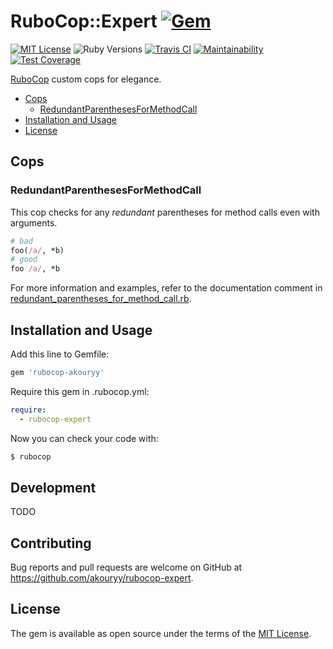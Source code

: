 # RuboCop::Expert [![Gem](https://img.shields.io/gem/v/rubocop-expert.svg?logo=ruby&logoColor=ff1111&colorA=404040)](https://rubygems.org/gems/rubocop-expert)

[![MIT License](https://img.shields.io/badge/license-MIT-blue.svg?logo=github&logoColor=ffffff&colorA=404040)](LICENSE.txt)
![Ruby Versions](https://img.shields.io/badge/Ruby-2.3_--_2.5-red.svg?logo=ruby&colorA=404040)
[![Travis CI](https://img.shields.io/travis/akouryy/rubocop-expert.svg?logo=travis&colorA=404040)](https://travis-ci.org/akouryy/rubocop-expert)
[![Maintainability](https://img.shields.io/codeclimate/maintainability-percentage/akouryy/rubocop-expert.svg?colorA=404040&logoColor=ffffff)](https://codeclimate.com/github/akouryy/rubocop-expert/maintainability)
[![Test Coverage](https://img.shields.io/codeclimate/coverage/akouryy/rubocop-expert.svg?colorA=404040&logoColor=ffffff)](https://codeclimate.com/github/akouryy/rubocop-expert/test_coverage)

[RuboCop](https://github.com/rubocop-hq/rubocop/) custom cops for elegance.

* [Cops](#cops)
  * [RedundantParenthesesForMethodCall](#redundantparenthesesformethodcall)
* [Installation and Usage](#installation-and-usage)
* [License](#license)

## Cops

### RedundantParenthesesForMethodCall

This cop checks for any *redundant* parentheses for method calls even with arguments.
```ruby
# bad
foo(/a/, *b)
# good
foo /a/, *b
```

For more information and examples, refer to the documentation comment in [redundant_parentheses_for_method_call.rb](lib/rubocop/cop/expert/redundant_parentheses_for_method_call.rb).

## Installation and Usage

Add this line to Gemfile:

```ruby
gem 'rubocop-akouryy'
```

Require this gem in .rubocop.yml:

```yaml
require:
  - rubocop-expert
```

Now you can check your code with:

```sh
$ rubocop
```

## Development

TODO

## Contributing

Bug reports and pull requests are welcome on GitHub at https://github.com/akouryy/rubocop-expert.

## License

The gem is available as open source under the terms of the [MIT License](https://opensource.org/licenses/MIT).
